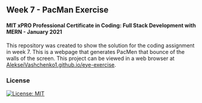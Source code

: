 ## Week 7 - PacMan Exercise

#### MIT xPRO Professional Certificate in Coding: Full Stack Development with MERN - January 2021

This repository was created to show the solution for the coding assignment in week 7. This is a webpage that generates PacMen that bounce of the walls of the screen. This project can be viewed in a web browser at [AlekseiVashchenko1.github.io/eye-exercise](https://AlekseiVashchenko1.github.io/eye-exercise/). 

### License

[![License: MIT](https://img.shields.io/badge/License-MIT-yellow.svg)](./LICENSE)
